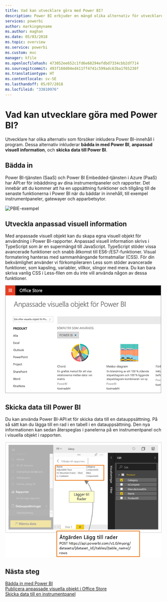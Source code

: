 ```yaml
---
title: Vad kan utvecklare göra med Power BI?
description: Power BI erbjuder en mängd olika alternativ för utvecklare. Allt från inbäddning till anpassad visuell information och strömning av datauppsättningar.
services: powerbi
author: markingmyname
ms.author: maghan
ms.date: 05/03/2018
ms.topic: overview
ms.service: powerbi
ms.custom: mvc
manager: kfile
ms.openlocfilehash: 473052ee652c1fd6e68294efdbd7334cbb2df714
ms.sourcegitcommit: 493f160d04ed411ff4741c599adc63ba1f65230f
ms.translationtype: HT
ms.contentlocale: sv-SE
ms.lasthandoff: 05/07/2018
ms.locfileid: "33810976"
---
```

# <a name="what-can-developers-do-with-power-bi"></a>Vad kan utvecklare göra med Power BI?

Utvecklare har olika alternativ som försöker inkludera Power BI-innehåll i program. Dessa alternativ inkluderar **bädda in med Power BI**, **anpassad visuell information**, och **skicka data till Power BI**.

## <a name="embedding"></a>Bädda in
Power BI-tjänsten (SaaS) och Power BI Embedded-tjänsten i Azure (PaaS) har API:er för inbäddning av dina instrumentpaneler och rapporter. Det innebär att du kommer att ha en uppsättning funktioner och tillgång till de senaste funktionerna i Power BI när du bäddar in innehåll, till exempel instrumentpaneler, gatewayer och apparbetsytor.

![PBIE-exempel](media/what-can-you-do/what-can-you-do-01.png)

## <a name="develop-custom-visuals"></a>Utveckla anpassad visuell information
Med anpassade visuell objekt kan du skapa egna visuell objekt för användning i Power BI-rapporter. Anpassad visuell information skrivs i TypeScript som är en supermängd till JavaScript. TypeScript stöder vissa avancerade funktioner och snabb åtkomst till ES6-/ES7-funktioner. Visual formatering hanteras med sammanhängande formatmallar (CSS). För din bekvämlighet använder vi förkompileraren Less som stöder avancerade funktioner, som kapsling, variabler, villkor, slingor med mera. Du kan bara skriva vanlig CSS i Less-filen om du inte vill använda någon av dessa funktioner.

![CV-exempel](media/what-can-you-do/powerbi-custom-visual-store.png)

## <a name="push-data-into-power-bi"></a>Skicka data till Power BI
Du kan använda Power BI-API:et för skicka data till en datauppsättning. På så sätt kan du lägga till en rad i en tabell i en datauppsättning. Den nya informationen kan sedan återspeglas i panelerna på en instrumentpanel och i visuella objekt i rapporten.

![Dataexempel på push-överföring](media/what-can-you-do/powerbi-push-data.png)

## <a name="next-steps"></a>Nästa steg
[Bädda in med Power BI](embedding.md)  
[Publicera anpassade visuella objekt i Office Store](office-store.md)  
[Skicka data till en instrumentpanel](walkthrough-push-data.md)
